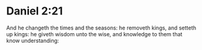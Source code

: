 # Daniel 2:21

And he changeth the times and the seasons: he removeth kings, and setteth up kings: he giveth wisdom unto the wise, and knowledge to them that know understanding: